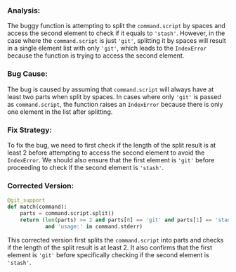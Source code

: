 ### Analysis:
The buggy function is attempting to split the `command.script` by spaces and access the second element to check if it equals to `'stash'`. However, in the case where the `command.script` is just `'git'`, splitting it by spaces will result in a single element list with only `'git'`, which leads to the `IndexError` because the function is trying to access the second element.

### Bug Cause:
The bug is caused by assuming that `command.script` will always have at least two parts when split by spaces. In cases where only `'git'` is passed as `command.script`, the function raises an `IndexError` because there is only one element in the list after splitting.

### Fix Strategy:
To fix the bug, we need to first check if the length of the split result is at least 2 before attempting to access the second element to avoid the `IndexError`. We should also ensure that the first element is `'git'` before proceeding to check if the second element is `'stash'`.

### Corrected Version:

```python
@git_support
def match(command):
    parts = command.script.split()
    return (len(parts) >= 2 and parts[0] == 'git' and parts[1] == 'stash'
            and 'usage:' in command.stderr)
``` 

This corrected version first splits the `command.script` into parts and checks if the length of the split result is at least 2. It also confirms that the first element is `'git'` before specifically checking if the second element is `'stash'`.